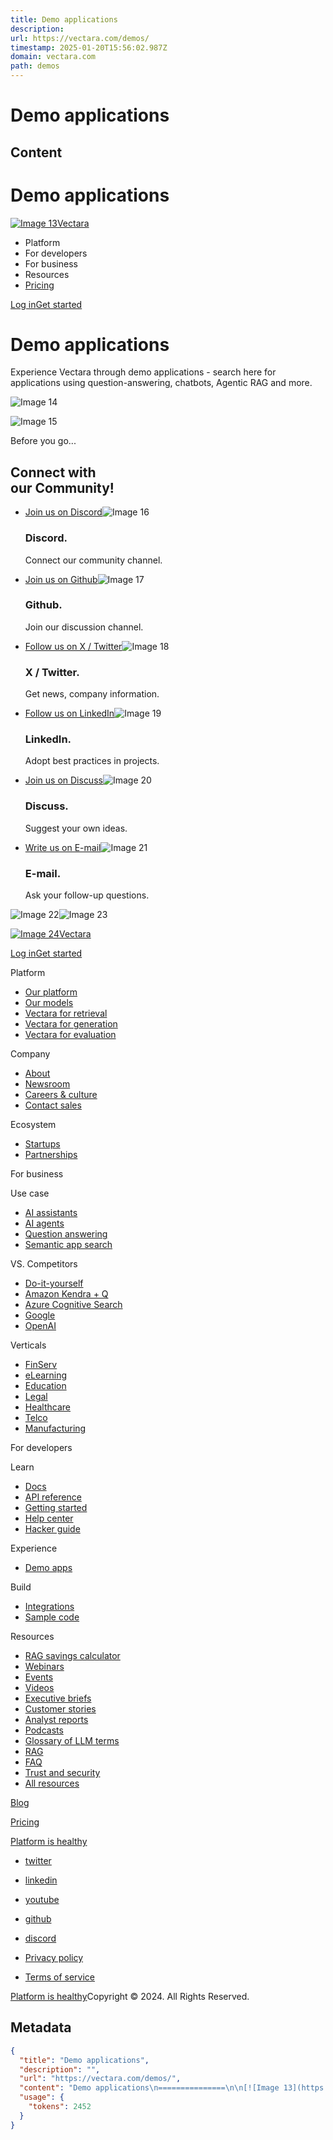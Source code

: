 ```yaml
---
title: Demo applications
description: 
url: https://vectara.com/demos/
timestamp: 2025-01-20T15:56:02.987Z
domain: vectara.com
path: demos
---
```


# Demo applications



## Content

Demo applications
===============

[![Image 13](https://vectara.com/_next/image?url=%2F_next%2Fstatic%2Fmedia%2F8eca2c7da3a591ba57eaa4a1ff9d3afd.svg&w=256&q=75)Vectara](https://vectara.com/)

*   Platform
*   For developers
*   For business
*   Resources
*   [Pricing](https://vectara.com/pricing)

[Log in](https://console.vectara.com/login)[Get started](https://console.vectara.com/signup)

Demo applications
=================

Experience Vectara through demo applications - search here for applications using question-answering, chatbots, Agentic RAG and more.

![Image 14](https://vectara.com/_next/image?url=https%3A%2F%2Fcdn.sanity.io%2Fimages%2Fp0pvmro2%2Fproduction%2F2d79b1355817935b6741439fad1257a35e114530-68x68.svg%3Fw%3D68%26h%3D68%26q%3D90%26fit%3Dcrop%26auto%3Dformat&w=96&q=100)

![Image 15](https://vectara.com/_next/image?url=%2F_next%2Fstatic%2Fmedia%2Fb1c4672b3a5536b8a3fbe76dd0569804.svg&w=3840&q=75)

Before you go...

Connect with  
our Community!
-----------------------------

*   [Join us on Discord](https://discord.com/invite/GFb8gMz6UH)![Image 16](https://vectara.com/_next/image?url=https%3A%2F%2Fcdn.sanity.io%2Fimages%2Fp0pvmro2%2Fproduction%2F128fd810a9ef48650b9a9aab6ceadd9a16b7f4c4-36x36.svg%3Ffit%3Dmax%26auto%3Dformat&w=96&q=100)
    
    ### Discord.
    
    Connect our community channel.
    
*   [Join us on Github](https://github.com/vectara)![Image 17](https://vectara.com/_next/image?url=https%3A%2F%2Fcdn.sanity.io%2Fimages%2Fp0pvmro2%2Fproduction%2F2a7d0e2afeda1b4b5241d86999ac6d930ae3fa08-36x36.svg%3Ffit%3Dmax%26auto%3Dformat&w=96&q=100)
    
    ### Github.
    
    Join our discussion channel.
    
*   [Follow us on X / Twitter](https://x.com/vectara)![Image 18](https://vectara.com/_next/image?url=https%3A%2F%2Fcdn.sanity.io%2Fimages%2Fp0pvmro2%2Fproduction%2F70c5fe11a7bdbaf142e2c8291225aa84c1983003-36x36.svg%3Ffit%3Dmax%26auto%3Dformat&w=96&q=100)
    
    ### X / Twitter.
    
    Get news, company information.
    
*   [Follow us on LinkedIn](https://www.linkedin.com/company/vectara)![Image 19](https://vectara.com/_next/image?url=https%3A%2F%2Fcdn.sanity.io%2Fimages%2Fp0pvmro2%2Fproduction%2F0fd61d00c61342947e595a6f9a3c826aafd515a6-36x36.svg%3Ffit%3Dmax%26auto%3Dformat&w=96&q=100)
    
    ### LinkedIn.
    
    Adopt best practices in projects.
    
*   [Join us on Discuss](https://discuss.vectara.com/)![Image 20](https://vectara.com/_next/image?url=https%3A%2F%2Fcdn.sanity.io%2Fimages%2Fp0pvmro2%2Fproduction%2F7ed783324bb91bd315c960f0376526e850847cfc-36x36.svg%3Ffit%3Dmax%26auto%3Dformat&w=96&q=100)
    
    ### Discuss.
    
    Suggest your own ideas.
    
*   [Write us on E-mail](mailto:press@vectara.com)![Image 21](https://vectara.com/_next/image?url=https%3A%2F%2Fcdn.sanity.io%2Fimages%2Fp0pvmro2%2Fproduction%2Fb6f48875d953122a103664561bdd7e6315e2d697-36x36.svg%3Ffit%3Dmax%26auto%3Dformat&w=96&q=100)
    
    ### E-mail.
    
    Ask your follow-up questions.
    

![Image 22](https://vectara.com/_next/image?url=%2F_next%2Fstatic%2Fmedia%2Fcommunity-bg-illustration.e5f3fccc.png&w=1920&q=75)![Image 23](https://vectara.com/_next/image?url=%2F_next%2Fstatic%2Fmedia%2Fcommunity-bg-mobile-illustration.8bf28b5e.png&w=750&q=75)

[![Image 24](https://vectara.com/_next/image?url=%2F_next%2Fstatic%2Fmedia%2F8eca2c7da3a591ba57eaa4a1ff9d3afd.svg&w=256&q=75)Vectara](https://vectara.com/)

[Log in](https://console.vectara.com/login)[Get started](https://console.vectara.com/signup)

Platform

*   [Our platform](https://vectara.com/business/platform)
*   [Our models](https://vectara.com/business/platform/models)
*   [Vectara for retrieval](https://vectara.com/business/platform/vectara-for-retrieval)
*   [Vectara for generation](https://vectara.com/business/platform/vectara-for-generation)
*   [Vectara for evaluation](https://vectara.com/business/platform/vectara-for-evaluation)

Company

*   [About](https://vectara.com/company/about-us)
*   [Newsroom](https://vectara.com/company/newsroom)
*   [Careers & culture](https://vectara.com/company/careers-and-culture)
*   [Contact sales](https://vectara.com/contact-us)

Ecosystem

*   [Startups](https://vectara.com/business/ecosystem/startups)
*   [Partnerships](https://vectara.com/business/ecosystem/partnerships)

For business

Use case

*   [AI assistants](https://vectara.com/business/solutions/use-cases/ai-assistants)
*   [AI agents](https://vectara.com/business/solutions/use-cases/ai-agents)
*   [Question answering](https://vectara.com/business/solutions/use-cases/question-answering)
*   [Semantic app search](https://vectara.com/business/solutions/use-cases/semantic-app-search)

VS. Competitors

*   [Do-it-yourself](https://vectara.com/business/versus/diy)
*   [Amazon Kendra + Q](https://vectara.com/business/versus/amazon)
*   [Azure Cognitive Search](https://vectara.com/business/versus/microsoft-azure)
*   [Google](https://vectara.com/business/versus/google)
*   [OpenAI](https://vectara.com/business/versus/openai)

Verticals

*   [FinServ](https://vectara.com/business/solutions/verticals/finserv)
*   [eLearning](https://vectara.com/business/solutions/verticals/e-learning)
*   [Education](https://vectara.com/business/solutions/verticals/education)
*   [Legal](https://vectara.com/business/solutions/verticals/legal)
*   [Healthcare](https://vectara.com/business/solutions/verticals/healthcare)
*   [Telco](https://vectara.com/business/solutions/verticals/telco)
*   [Manufacturing](https://vectara.com/business/solutions/verticals/manufacturing)

For developers

Learn

*   [Docs](https://docs.vectara.com/)
*   [API reference](https://docs.vectara.com/docs/api-reference/rest)
*   [Getting started](https://docs.vectara.com/docs/quickstart)
*   [Help center](https://discuss.vectara.com/)
*   [Hacker guide](https://vectara.com/hacker-guide)

Experience

*   [Demo apps](https://vectara.com/developers/build/demos)

Build

*   [Integrations](https://vectara.com/developers/build/integrations)
*   [Sample code](https://vectara.com/developers/build/sample-code)

Resources

*   [RAG savings calculator](https://vectara.com/business/resources/rag-savings-calculator)
*   [Webinars](https://vectara.com/business/resources/webinars)
*   [Events](https://vectara.com/business/resources/events)
*   [Videos](https://vectara.com/business/resources/demos-and-videos)
*   [Executive briefs](https://vectara.com/business/resources/executive-briefs)
*   [Customer stories](https://vectara.com/business/resources/customer-stories)
*   [Analyst reports](https://vectara.com/business/resources/analyst-reports)
*   [Podcasts](https://vectara.com/business/resources/podcasts)
*   [Glossary of LLM terms](https://vectara.com/glossary-of-llm-terms)
*   [RAG](https://vectara.com/retrieval-augmented-generation-everything-you-need-to-know)
*   [FAQ](https://vectara.com/faqs)
*   [Trust and security](https://vectara.com/legal/security-at-vectara)
*   [All resources](https://vectara.com/business/resources)

[Blog](https://vectara.com/blog)

[Pricing](https://vectara.com/pricing)

[Platform is healthy](https://status.vectara.com/)

*   [twitter](https://twitter.com/vectara "twitter")
*   [linkedin](https://www.linkedin.com/company/vectara "linkedin")
*   [youtube](https://www.youtube.com/channel/UCoP_hcyjJRLQr0CV050bfMg "youtube")
*   [github](https://github.com/vectara "github")
*   [discord](https://discord.com/invite/GFb8gMz6UH "discord")

*   [Privacy policy](https://vectara.com/legal/privacy-policy)
*   [Terms of service](https://vectara.com/legal/terms-of-service)

[Platform is healthy](https://status.vectara.com/)Copyright © 2024. All Rights Reserved.

## Metadata

```json
{
  "title": "Demo applications",
  "description": "",
  "url": "https://vectara.com/demos/",
  "content": "Demo applications\n===============\n\n[![Image 13](https://vectara.com/_next/image?url=%2F_next%2Fstatic%2Fmedia%2F8eca2c7da3a591ba57eaa4a1ff9d3afd.svg&w=256&q=75)Vectara](https://vectara.com/)\n\n*   Platform\n*   For developers\n*   For business\n*   Resources\n*   [Pricing](https://vectara.com/pricing)\n\n[Log in](https://console.vectara.com/login)[Get started](https://console.vectara.com/signup)\n\nDemo applications\n=================\n\nExperience Vectara through demo applications - search here for applications using question-answering, chatbots, Agentic RAG and more.\n\n![Image 14](https://vectara.com/_next/image?url=https%3A%2F%2Fcdn.sanity.io%2Fimages%2Fp0pvmro2%2Fproduction%2F2d79b1355817935b6741439fad1257a35e114530-68x68.svg%3Fw%3D68%26h%3D68%26q%3D90%26fit%3Dcrop%26auto%3Dformat&w=96&q=100)\n\n![Image 15](https://vectara.com/_next/image?url=%2F_next%2Fstatic%2Fmedia%2Fb1c4672b3a5536b8a3fbe76dd0569804.svg&w=3840&q=75)\n\nBefore you go...\n\nConnect with  \nour Community!\n-----------------------------\n\n*   [Join us on Discord](https://discord.com/invite/GFb8gMz6UH)![Image 16](https://vectara.com/_next/image?url=https%3A%2F%2Fcdn.sanity.io%2Fimages%2Fp0pvmro2%2Fproduction%2F128fd810a9ef48650b9a9aab6ceadd9a16b7f4c4-36x36.svg%3Ffit%3Dmax%26auto%3Dformat&w=96&q=100)\n    \n    ### Discord.\n    \n    Connect our community channel.\n    \n*   [Join us on Github](https://github.com/vectara)![Image 17](https://vectara.com/_next/image?url=https%3A%2F%2Fcdn.sanity.io%2Fimages%2Fp0pvmro2%2Fproduction%2F2a7d0e2afeda1b4b5241d86999ac6d930ae3fa08-36x36.svg%3Ffit%3Dmax%26auto%3Dformat&w=96&q=100)\n    \n    ### Github.\n    \n    Join our discussion channel.\n    \n*   [Follow us on X / Twitter](https://x.com/vectara)![Image 18](https://vectara.com/_next/image?url=https%3A%2F%2Fcdn.sanity.io%2Fimages%2Fp0pvmro2%2Fproduction%2F70c5fe11a7bdbaf142e2c8291225aa84c1983003-36x36.svg%3Ffit%3Dmax%26auto%3Dformat&w=96&q=100)\n    \n    ### X / Twitter.\n    \n    Get news, company information.\n    \n*   [Follow us on LinkedIn](https://www.linkedin.com/company/vectara)![Image 19](https://vectara.com/_next/image?url=https%3A%2F%2Fcdn.sanity.io%2Fimages%2Fp0pvmro2%2Fproduction%2F0fd61d00c61342947e595a6f9a3c826aafd515a6-36x36.svg%3Ffit%3Dmax%26auto%3Dformat&w=96&q=100)\n    \n    ### LinkedIn.\n    \n    Adopt best practices in projects.\n    \n*   [Join us on Discuss](https://discuss.vectara.com/)![Image 20](https://vectara.com/_next/image?url=https%3A%2F%2Fcdn.sanity.io%2Fimages%2Fp0pvmro2%2Fproduction%2F7ed783324bb91bd315c960f0376526e850847cfc-36x36.svg%3Ffit%3Dmax%26auto%3Dformat&w=96&q=100)\n    \n    ### Discuss.\n    \n    Suggest your own ideas.\n    \n*   [Write us on E-mail](mailto:press@vectara.com)![Image 21](https://vectara.com/_next/image?url=https%3A%2F%2Fcdn.sanity.io%2Fimages%2Fp0pvmro2%2Fproduction%2Fb6f48875d953122a103664561bdd7e6315e2d697-36x36.svg%3Ffit%3Dmax%26auto%3Dformat&w=96&q=100)\n    \n    ### E-mail.\n    \n    Ask your follow-up questions.\n    \n\n![Image 22](https://vectara.com/_next/image?url=%2F_next%2Fstatic%2Fmedia%2Fcommunity-bg-illustration.e5f3fccc.png&w=1920&q=75)![Image 23](https://vectara.com/_next/image?url=%2F_next%2Fstatic%2Fmedia%2Fcommunity-bg-mobile-illustration.8bf28b5e.png&w=750&q=75)\n\n[![Image 24](https://vectara.com/_next/image?url=%2F_next%2Fstatic%2Fmedia%2F8eca2c7da3a591ba57eaa4a1ff9d3afd.svg&w=256&q=75)Vectara](https://vectara.com/)\n\n[Log in](https://console.vectara.com/login)[Get started](https://console.vectara.com/signup)\n\nPlatform\n\n*   [Our platform](https://vectara.com/business/platform)\n*   [Our models](https://vectara.com/business/platform/models)\n*   [Vectara for retrieval](https://vectara.com/business/platform/vectara-for-retrieval)\n*   [Vectara for generation](https://vectara.com/business/platform/vectara-for-generation)\n*   [Vectara for evaluation](https://vectara.com/business/platform/vectara-for-evaluation)\n\nCompany\n\n*   [About](https://vectara.com/company/about-us)\n*   [Newsroom](https://vectara.com/company/newsroom)\n*   [Careers & culture](https://vectara.com/company/careers-and-culture)\n*   [Contact sales](https://vectara.com/contact-us)\n\nEcosystem\n\n*   [Startups](https://vectara.com/business/ecosystem/startups)\n*   [Partnerships](https://vectara.com/business/ecosystem/partnerships)\n\nFor business\n\nUse case\n\n*   [AI assistants](https://vectara.com/business/solutions/use-cases/ai-assistants)\n*   [AI agents](https://vectara.com/business/solutions/use-cases/ai-agents)\n*   [Question answering](https://vectara.com/business/solutions/use-cases/question-answering)\n*   [Semantic app search](https://vectara.com/business/solutions/use-cases/semantic-app-search)\n\nVS. Competitors\n\n*   [Do-it-yourself](https://vectara.com/business/versus/diy)\n*   [Amazon Kendra + Q](https://vectara.com/business/versus/amazon)\n*   [Azure Cognitive Search](https://vectara.com/business/versus/microsoft-azure)\n*   [Google](https://vectara.com/business/versus/google)\n*   [OpenAI](https://vectara.com/business/versus/openai)\n\nVerticals\n\n*   [FinServ](https://vectara.com/business/solutions/verticals/finserv)\n*   [eLearning](https://vectara.com/business/solutions/verticals/e-learning)\n*   [Education](https://vectara.com/business/solutions/verticals/education)\n*   [Legal](https://vectara.com/business/solutions/verticals/legal)\n*   [Healthcare](https://vectara.com/business/solutions/verticals/healthcare)\n*   [Telco](https://vectara.com/business/solutions/verticals/telco)\n*   [Manufacturing](https://vectara.com/business/solutions/verticals/manufacturing)\n\nFor developers\n\nLearn\n\n*   [Docs](https://docs.vectara.com/)\n*   [API reference](https://docs.vectara.com/docs/api-reference/rest)\n*   [Getting started](https://docs.vectara.com/docs/quickstart)\n*   [Help center](https://discuss.vectara.com/)\n*   [Hacker guide](https://vectara.com/hacker-guide)\n\nExperience\n\n*   [Demo apps](https://vectara.com/developers/build/demos)\n\nBuild\n\n*   [Integrations](https://vectara.com/developers/build/integrations)\n*   [Sample code](https://vectara.com/developers/build/sample-code)\n\nResources\n\n*   [RAG savings calculator](https://vectara.com/business/resources/rag-savings-calculator)\n*   [Webinars](https://vectara.com/business/resources/webinars)\n*   [Events](https://vectara.com/business/resources/events)\n*   [Videos](https://vectara.com/business/resources/demos-and-videos)\n*   [Executive briefs](https://vectara.com/business/resources/executive-briefs)\n*   [Customer stories](https://vectara.com/business/resources/customer-stories)\n*   [Analyst reports](https://vectara.com/business/resources/analyst-reports)\n*   [Podcasts](https://vectara.com/business/resources/podcasts)\n*   [Glossary of LLM terms](https://vectara.com/glossary-of-llm-terms)\n*   [RAG](https://vectara.com/retrieval-augmented-generation-everything-you-need-to-know)\n*   [FAQ](https://vectara.com/faqs)\n*   [Trust and security](https://vectara.com/legal/security-at-vectara)\n*   [All resources](https://vectara.com/business/resources)\n\n[Blog](https://vectara.com/blog)\n\n[Pricing](https://vectara.com/pricing)\n\n[Platform is healthy](https://status.vectara.com/)\n\n*   [twitter](https://twitter.com/vectara \"twitter\")\n*   [linkedin](https://www.linkedin.com/company/vectara \"linkedin\")\n*   [youtube](https://www.youtube.com/channel/UCoP_hcyjJRLQr0CV050bfMg \"youtube\")\n*   [github](https://github.com/vectara \"github\")\n*   [discord](https://discord.com/invite/GFb8gMz6UH \"discord\")\n\n*   [Privacy policy](https://vectara.com/legal/privacy-policy)\n*   [Terms of service](https://vectara.com/legal/terms-of-service)\n\n[Platform is healthy](https://status.vectara.com/)Copyright © 2024. All Rights Reserved.",
  "usage": {
    "tokens": 2452
  }
}
```
